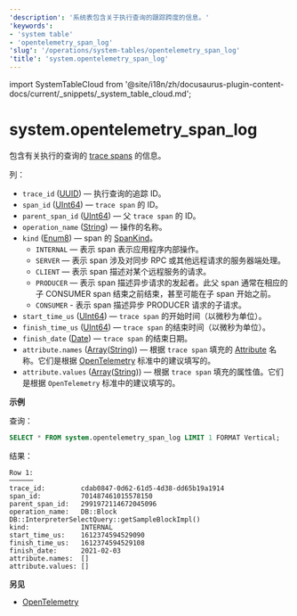 ```yaml
---
'description': '系统表包含关于执行查询的跟踪跨度的信息。'
'keywords':
- 'system table'
- 'opentelemetry_span_log'
'slug': '/operations/system-tables/opentelemetry_span_log'
'title': 'system.opentelemetry_span_log'
---
```


import SystemTableCloud from '@site/i18n/zh/docusaurus-plugin-content-docs/current/_snippets/_system_table_cloud.md';


# system.opentelemetry_span_log

<SystemTableCloud/>

包含有关执行的查询的 [trace spans](https://opentracing.io/docs/overview/spans/) 的信息。

列：

- `trace_id` ([UUID](../../sql-reference/data-types/uuid.md)) — 执行查询的追踪 ID。
- `span_id` ([UInt64](../../sql-reference/data-types/int-uint.md)) — `trace span` 的 ID。
- `parent_span_id` ([UInt64](../../sql-reference/data-types/int-uint.md)) — 父 `trace span` 的 ID。
- `operation_name` ([String](../../sql-reference/data-types/string.md)) — 操作的名称。
- `kind` ([Enum8](../../sql-reference/data-types/enum.md)) — span 的 [SpanKind](https://opentelemetry.io/docs/reference/specification/trace/api/#spankind)。
    - `INTERNAL` — 表示 span 表示应用程序内部操作。
    - `SERVER` — 表示 span 涉及对同步 RPC 或其他远程请求的服务器端处理。
    - `CLIENT` — 表示 span 描述对某个远程服务的请求。
    - `PRODUCER` — 表示 span 描述异步请求的发起者。此父 span 通常在相应的子 CONSUMER span 结束之前结束，甚至可能在子 span 开始之前。
    - `CONSUMER` - 表示 span 描述异步 PRODUCER 请求的子请求。
- `start_time_us` ([UInt64](../../sql-reference/data-types/int-uint.md)) — `trace span` 的开始时间（以微秒为单位）。
- `finish_time_us` ([UInt64](../../sql-reference/data-types/int-uint.md)) — `trace span` 的结束时间（以微秒为单位）。
- `finish_date` ([Date](../../sql-reference/data-types/date.md)) — `trace span` 的结束日期。
- `attribute.names` ([Array](../../sql-reference/data-types/array.md)([String](../../sql-reference/data-types/string.md))) — 根据 `trace span` 填充的 [Attribute](https://opentelemetry.io/docs/go/instrumentation/#attributes) 名称。它们是根据 [OpenTelemetry](https://opentelemetry.io/) 标准中的建议填写的。
- `attribute.values` ([Array](../../sql-reference/data-types/array.md)([String](../../sql-reference/data-types/string.md))) — 根据 `trace span` 填充的属性值。它们是根据 `OpenTelemetry` 标准中的建议填写的。

**示例**

查询：

```sql
SELECT * FROM system.opentelemetry_span_log LIMIT 1 FORMAT Vertical;
```

结果：

```text
Row 1:
──────
trace_id:         cdab0847-0d62-61d5-4d38-dd65b19a1914
span_id:          701487461015578150
parent_span_id:   2991972114672045096
operation_name:   DB::Block DB::InterpreterSelectQuery::getSampleBlockImpl()
kind:             INTERNAL
start_time_us:    1612374594529090
finish_time_us:   1612374594529108
finish_date:      2021-02-03
attribute.names:  []
attribute.values: []
```

**另见**

- [OpenTelemetry](../../operations/opentelemetry.md)
